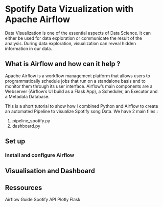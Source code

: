 # Spotify Data Vizualization with Apache Airflow


Data Visualization is one of the essential aspects of Data Science. It can either be used for data exploration or communicate the result of the analysis. During data exploration, visualization can reveal hidden information in our data. 

## What is Airflow and how can it help ?
Apache Airflow is a workflow management platform that allows users to programmatically schedule jobs that run on a standalone basis and to monitor them through its user interface. Airflow’s main components are a Webserver (Airflow’s UI build as a Flask App), a Scheduler, an Executor and a Metadata Database.


This is a short tutorial to show how I combined Python and Airflow to create an automated Pipeline to visualize Spotify song Data. We have 2 main files :
1. pipeline_spotify.py
2. dashboard.py

## Set up 

### Install and configure Airflow 




## Visualisation and Dashboard







## Ressources 

Airflow 
Guide Spotify API
Plotly 
Flask 
